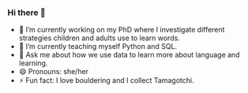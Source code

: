 ### Hi there 👋


- 🔭 I’m currently working on my PhD where I investigate different strategies children and adults use to learn words. 
- 🌱 I’m currently teaching myself Python and SQL.
- 💬 Ask me about how we use data to learn more about language and learning. 
- 😄 Pronouns: she/her
- ⚡ Fun fact: I love bouldering and I collect Tamagotchi. 
